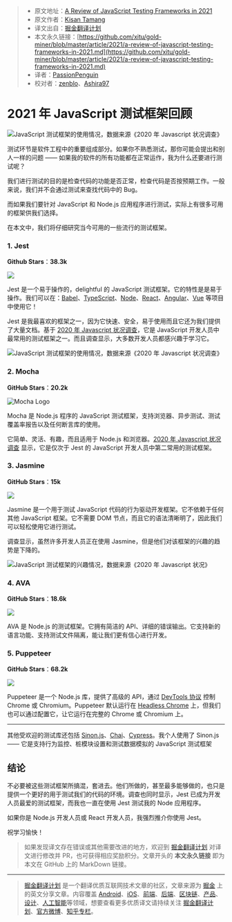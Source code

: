 > * 原文地址：[A Review of JavaScript Testing Frameworks in 2021](https://medium.com/javascript-in-plain-english/a-review-of-javascript-testing-frameworks-in-2021-fe5934567c2a)
> * 原文作者：[Kisan Tamang](https://medium.com/@kisantamang)
> * 译文出自：[掘金翻译计划](https://github.com/xitu/gold-miner)
> * 本文永久链接：[https://github.com/xitu/gold-miner/blob/master/article/2021/a-review-of-javascript-testing-frameworks-in-2021.md](https://github.com/xitu/gold-miner/blob/master/article/2021/a-review-of-javascript-testing-frameworks-in-2021.md)
> * 译者：[PassionPenguin](https://github.com/PassionPenguin)
> * 校对者：[zenblo](https://github.com/zenblo)、[Ashira97](https://github.com/Ashira97)

# 2021 年 JavaScript 测试框架回顾

![JavaScript 测试框架的使用情况，数据来源《2020 年 Javascript 状况调查》](../images/a-review-of-javascript-testing-frameworks-in-2021.md-a-review-of-javascript-testing-frameworks-in-2021-UsageRanking.jpg)

测试环节是软件工程中的重要组成部分。如果你不熟悉测试，那你可能会提出和别人一样的问题 —— 如果我的软件的所有功能都在正常运作，我为什么还要进行测试呢？

我们进行测试的目的是检查代码的功能是否正常，检查代码是否按预期工作。一般来说，我们并不会通过测试来查找代码中的 Bug。

而如果我们要针对 JavaScript 和 Node.js 应用程序进行测试，实际上有很多可用的框架供我们选择。

在本文中，我们将仔细研究当今可用的一些流行的测试框架。

### 1. Jest

**Github Stars**：**38.3k**

![](../images/a-review-of-javascript-testing-frameworks-in-2021.md-0*ORx4FzFx1702SS1x.png)

Jest 是一个易于操作的，delightful 的 JavaScript 测试框架。它的特性是是易于操作。我们可以在：[Babel](https://babeljs.io/)、[TypeScript](https://www.typescriptlang.org/)、[Node](https://nodejs.org/en/)、[React](https://reactjs.org/)、[Angular](https://angular.io/)、[Vue](https://vuejs.org/) 等项目中使用它！

Jest 是我最喜欢的框架之一，因为它快速、安全，易于使用而且它还为我们提供了大量文档。基于 [2020 年 Javascript 状况调查](https://2020.stateofjs.com/zh-Hans)，它是 JavaScript 开发人员中最常用的测试框架之一。而且调查显示，大多数开发人员都感兴趣于学习它。

![JavaScript 测试框架的使用情况，数据来源《2020 年 Javascript 状况调查》](../images/a-review-of-javascript-testing-frameworks-in-2021.md-a-review-of-javascript-testing-frameworks-in-2021-UsageRanking.jpg)

### 2. Mocha

**GitHub Stars**：**20.2k**

![Mocha Logo](../images/a-review-of-javascript-testing-frameworks-in-2021.md-1*if41jUf_RLXNEjCSz-2aBQ.png)

Mocha 是 Node.js 程序的 JavaScript 测试框架，支持浏览器、异步测试、测试覆盖率报告以及任何断言库的使用。

它简单、灵活、有趣，而且适用于 Node.js 和浏览器。[2020 年 Javascript 状况调查](https://2020.stateofjs.com/zh-Hans) 显示，它是仅次于 Jest 的 JavaScript 开发人员中第二常用的测试框架。

### 3. Jasmine

**GitHub Stars**：**15k**

![](../images/a-review-of-javascript-testing-frameworks-in-2021.md-ffd4f0612a61489d901fa29b153a3dbe~tplv-k3u1fbpfcp-watermark.image)

Jasmine 是一个用于测试 JavaScript 代码的行为驱动开发框架。它不依赖于任何其他 JavaScript 框架。它不需要 DOM 节点，而且它的语法清晰明了，因此我们可以轻松使用它进行测试。

调查显示，虽然许多开发人员正在使用 Jasmine，但是他们对该框架的兴趣的趋势是下降的。

![JavaScript 测试框架的兴趣情况，数据来源《2020 年 Javascript 状况》](../images/a-review-of-javascript-testing-frameworks-in-2021.md-a-review-of-javascript-testing-frameworks-in-2021-InterestRanking.jpg)

### 4. AVA

**GitHub Stars**：**18.6k**

![](../images/a-review-of-javascript-testing-frameworks-in-2021.md-0*_MnNTc5DD3wLQJMu)

AVA 是 Node.js 的测试框架。它拥有简洁的 API、详细的错误输出。它支持新的语言功能、支持测试文件隔离，能让我们更有信心进行开发。

### 5. Puppeteer

**GitHub Stars**：**68.2k**

![](../images/a-review-of-javascript-testing-frameworks-in-2021.md-0*gfOux77U2JV6g3C5)

Puppeteer 是一个 Node.js 库，提供了高级的 API，通过 [DevTools 协议](https://chromedevtools.github.io/devtools-protocol/) 控制 Chrome 或 Chromium。Puppeteer 默认运行在 [Headless Chrome](https://developers.google.com/web/updates/2017/04/headless-chrome) 上，但我们也可以通过配置它，让它运行在完整的 Chrome 或 Chromium 上。

---

其他受欢迎的测试库还包括 [Sinon.js](https://github.com/sinonjs/)、[Chai](https://www.chaijs.com/)、[Cypress](https://www.cypress.io/)。我个人使用了 Sinon.js —— 它是支持行为监控、桩模块设置和测试数据模拟的 JavaScript 测试框架

## 结论

不必要被这些测试框架所搞混，套进去。他们所做的，甚至最多能够做的，也只是提供一个更好的用于测试我们的代码的环境。调查也同时显示，Jest 已成为开发人员最爱的测试框架，而我也一直在使用 Jest 测试我的 Node 应用程序。

如果你是 Node.js 开发人员或 React 开发人员，我强烈推介你使用 Jest。

祝学习愉快！

> 如果发现译文存在错误或其他需要改进的地方，欢迎到 [掘金翻译计划](https://github.com/xitu/gold-miner) 对译文进行修改并 PR，也可获得相应奖励积分。文章开头的 **本文永久链接** 即为本文在 GitHub 上的 MarkDown 链接。

---

> [掘金翻译计划](https://github.com/xitu/gold-miner) 是一个翻译优质互联网技术文章的社区，文章来源为 [掘金](https://juejin.im) 上的英文分享文章。内容覆盖 [Android](https://github.com/xitu/gold-miner#android)、[iOS](https://github.com/xitu/gold-miner#ios)、[前端](https://github.com/xitu/gold-miner#前端)、[后端](https://github.com/xitu/gold-miner#后端)、[区块链](https://github.com/xitu/gold-miner#区块链)、[产品](https://github.com/xitu/gold-miner#产品)、[设计](https://github.com/xitu/gold-miner#设计)、[人工智能](https://github.com/xitu/gold-miner#人工智能)等领域，想要查看更多优质译文请持续关注 [掘金翻译计划](https://github.com/xitu/gold-miner)、[官方微博](http://weibo.com/juejinfanyi)、[知乎专栏](https://zhuanlan.zhihu.com/juejinfanyi)。

